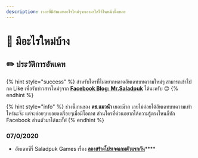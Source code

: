 ```yaml
---
description: เวลาที่มีอัพเดทอะไรใหม่ๆจะเอามาใส่ไว้ในหน้านี้แหละ
---
```


# 📰 มีอะไรใหม่บ้าง

## ✏️ ประวัติการอัพเดท

{% hint style="success" %}
สำหรับใครที่ไม่อยากพลาดอัพเดทบทความใหม่ๆ สามารถเข้าไปกด Like เพื่อรับข่าวสารใหม่ๆจาก [**Facebook Blog: Mr.Saladpuk**](https://www.facebook.com/mr.saladpuk) ได้นะครับ 😍
{% endhint %}

{% hint style="info" %}
ช่วงนี้งานของ **ดช.แมวน้ำ** เยอะม๊วก เลยไม่ค่อยได้อัพเดทบทความเท่าไหร่นะจ๊ะ แต่จะค่อยๆทยอยลงเรื่อยๆเมื่อมีโอกาศ ส่วนใครที่ด่วนอยากได้ความรู้ตรงไหนก็ทัก Facebook ส่วนตัวมาได้นะกั๊ฟ
{% endhint %}

### 07/0/2020

* อัพเดทซีรี่ Saladpuk Games เรื่อง [**ลองสร้างโปรเจคเกมตัวแรกกัน**](https://www.saladpuk.com/v/games/beginner/create-new-project)\*\*\*\*

